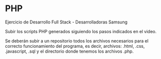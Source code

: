 # PHP
Ejercicio de Desarrollo Full Stack - Desarrolladoras Samsung

Subir los scripts PHP generados siguiendo los pasos indicados en el video.

Se deberán subir a un repositorio todos los archivos necesarios para el correcto funcionamiento del programa, es decir, archivos: .html, .css, .javascript, .sql y el directorio donde tenemos los archivos .php.
